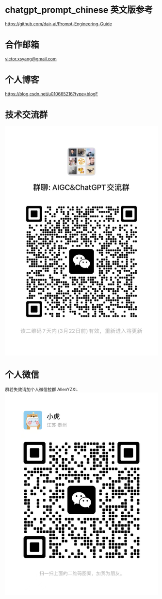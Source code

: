 

# chatgpt_prompt_chinese 英文版参考

https://github.com/dair-ai/Prompt-Engineering-Guide



# 合作邮箱

victor.xsyang@gmail.com

# 个人博客

https://blog.csdn.net/u010665216?type=blogF


# 技术交流群
![技术交流群](./imgs/ChatGPT%E4%BA%A4%E6%B5%81%E7%BE%A4.jpeg)

# 个人微信
群若失效请加个人微信拉群
AllenYZXL
![个人微信](./imgs/个人微信.jpeg)


